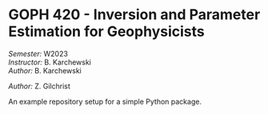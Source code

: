 # GOPH 420 - Inversion and Parameter Estimation for Geophysicists

*Semester:* W2023  
*Instructor:* B. Karchewski  
*Author:* B. Karchewski

*Author:* Z. Gilchrist

An example repository setup for a simple Python package.
